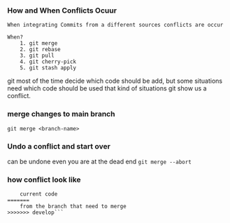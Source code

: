 ### How and When Conflicts Ocuur
    When integrating Commits from a different sources conflicts are occur

    When?
        1. git merge
        2. git rebase
        3. git pull
        4. git cherry-pick
        5. git stash apply

git most of the time decide which code should be add, but some situations need which code should be used that kind of situations git show us a conflict.

### merge changes to main branch
`git merge <branch-name>`


### Undo a conflict and start over
can be undone even you are at the dead end
`git merge --abort`

### how conflict look like  
```<<<<<<< HEAD  
    current code   
=======  
    from the branch that need to merge  
>>>>>>> develop```


